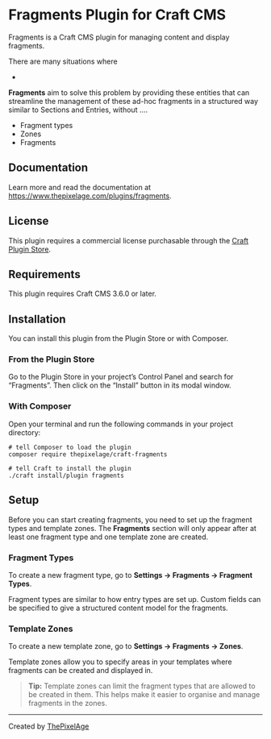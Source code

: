 # Fragments Plugin for Craft CMS

Fragments is a Craft CMS plugin for managing content and display fragments.

There are many situations where 

- 

**Fragments** aim to solve this problem by providing these entities that can streamline the  management of these ad-hoc fragments in a structured way similar to Sections and Entries, without ....

- Fragment types
- Zones
- Fragments

## Documentation

Learn more and read the documentation at https://www.thepixelage.com/plugins/fragments.

## License

This plugin requires a commercial license purchasable through the [Craft Plugin Store](https://plugins.craftcms.com/fragments).


## Requirements

This plugin requires Craft CMS 3.6.0 or later.

## Installation

You can install this plugin from the Plugin Store or with Composer.

### From the Plugin Store

Go to the Plugin Store in your project’s Control Panel and search for “Fragments”. Then click on the “Install” button in its modal window.

### With Composer

Open your terminal and run the following commands in your project directory:

```
# tell Composer to load the plugin
composer require thepixelage/craft-fragments

# tell Craft to install the plugin
./craft install/plugin fragments
```
## Setup

Before you can start creating fragments, you need to set up the fragment types and template zones. The **Fragments** section will only appear after at least one fragment type and one template zone are created.

### Fragment Types

To create a new fragment type, go to **Settings → Fragments → Fragment Types**.

Fragment types are similar to how entry types are set up. Custom fields can be specified to give a structured content model for the fragments.

### Template Zones

To create a new template zone, go to **Settings → Fragments → Zones**.

Template zones allow you to specify areas in your templates where fragments can be created and displayed in.
> **Tip:** Template zones can limit the fragment types that are allowed to be created in them. This helps make it easier to organise and manage fragments in the zones.

---

Created by [ThePixelAge](https://www.thepixelage.com)
